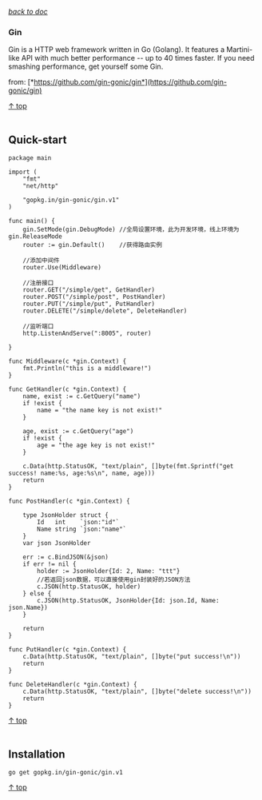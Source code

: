 [*back to doc*](https://github.com/malw2020/learn/tree/master/doc#contents)<br>

### Gin

Gin is a HTTP web framework written in Go (Golang). It features a Martini-like API with much better performance -- up to 40 times faster. If you need smashing performance, get yourself some Gin.

from: [*https://github.com/gin-gonic/gin*](https://github.com/gin-gonic/gin)



[↑ top](#contents)
<br><br>


## Quick-start

	package main
	
	import (
		"fmt"
		"net/http"
	
		"gopkg.in/gin-gonic/gin.v1"
	)

	func main() {
		gin.SetMode(gin.DebugMode) //全局设置环境，此为开发环境，线上环境为gin.ReleaseMode
		router := gin.Default()    //获得路由实例
	
		//添加中间件
		router.Use(Middleware)
	
		//注册接口
		router.GET("/simple/get", GetHandler)
		router.POST("/simple/post", PostHandler)
		router.PUT("/simple/put", PutHandler)
		router.DELETE("/simple/delete", DeleteHandler)
	
		//监听端口
		http.ListenAndServe(":8005", router)
	
	}
	
	func Middleware(c *gin.Context) {
		fmt.Println("this is a middleware!")
	}
	
	func GetHandler(c *gin.Context) {
		name, exist := c.GetQuery("name")
		if !exist {
			name = "the name key is not exist!"
		}
	
		age, exist := c.GetQuery("age")
		if !exist {
			age = "the age key is not exist!"
		}
	
		c.Data(http.StatusOK, "text/plain", []byte(fmt.Sprintf("get success! name:%s, age:%s\n", name, age)))
		return
	}
	
	func PostHandler(c *gin.Context) {
	
		type JsonHolder struct {
			Id   int    `json:"id"`
			Name string `json:"name"`
		}
		var json JsonHolder
	
		err := c.BindJSON(&json)
		if err != nil {
			holder := JsonHolder{Id: 2, Name: "ttt"}
			//若返回json数据，可以直接使用gin封装好的JSON方法
			c.JSON(http.StatusOK, holder)
		} else {
			c.JSON(http.StatusOK, JsonHolder{Id: json.Id, Name: json.Name})
		}
	
		return
	}
	
	func PutHandler(c *gin.Context) {
		c.Data(http.StatusOK, "text/plain", []byte("put success!\n"))
		return
	}
	
	func DeleteHandler(c *gin.Context) {
		c.Data(http.StatusOK, "text/plain", []byte("delete success!\n"))
		return
	}

	
[↑ top](#contents)
<br><br>

## Installation
	go get gopkg.in/gin-gonic/gin.v1

[↑ top](#contents)
<br><br>








